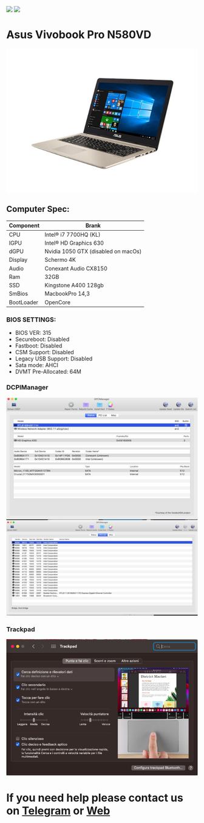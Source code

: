 [![](https://img.shields.io/badge/Reposity-Baio77-informational?style=flat&logo=apple&logoColor=white&color=9debeb)](https://github.com/Baio1977?tab=repositories)
[![](https://img.shields.io/badge/Telegram-HackintoshLifeIT-informational?style=flat&logo=telegram&logoColor=white&color=5fb659)](https://t.me/HackintoshLife_it)

# Asus Vivobook Pro N580VD

![descrizione](./Screenshot/1.jpg)

## Computer Spec:

| Component          | Brank                               |
| ------------------ | ----------------------------------  |
| CPU                | Intel® i7 7700HQ (KL)               |
| IGPU               | Intel® HD Graphics 630              |
| dGPU               | Nvidia 1050 GTX (disabled on macOs) |
| Display            | Schermo 4K                          |
| Audio              | Conexant Audio CX8150               |
| Ram                | 32GB                                |
| SSD                | Kingstone A400 128gb                |
| SmBios             | MacbookPro 14,3                     |
| BootLoader         | OpenCore                            |

### BIOS SETTINGS:

- BIOS VER: 315
- Secureboot: Disabled
- Fastboot: Disabled
- CSM Support: Disabled
- Legacy USB Support: Disabled
- Sata mode: AHCI
- DVMT Pre-Allocated: 64M

### DCPIManager

![descrizione](./Screenshot/2.jpg)
![descrizione](./Screenshot/3.jpg)

### Trackpad

![descrizione](./Screenshot/4.png)

# If you need help please contact us on [Telegram](https://t.me/HackintoshLife_it) or [Web](https://www.hackintoshlife.it/)
